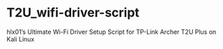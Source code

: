 # T2U_wifi-driver-script
hlx01’s Ultimate Wi-Fi Driver Setup Script for TP-Link Archer T2U Plus on Kali Linux
